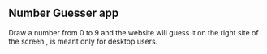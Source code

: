 ## Number Guesser app ##
Draw a number from 0 to 9 and the website will guess it on the right site of the screen
, is meant only for desktop users.
